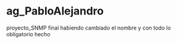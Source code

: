 # ag_PabloAlejandro
proyecto_SNMP final habiendo cambiado el nombre y con todo lo obligatorio hecho

